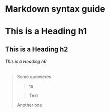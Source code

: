 # Markdown syntax guide



# This is a Heading h1
## This is a Heading h2
###### This is a Heading h6


> Some quoeseres
>> te
>
>> Text
>
> Another one